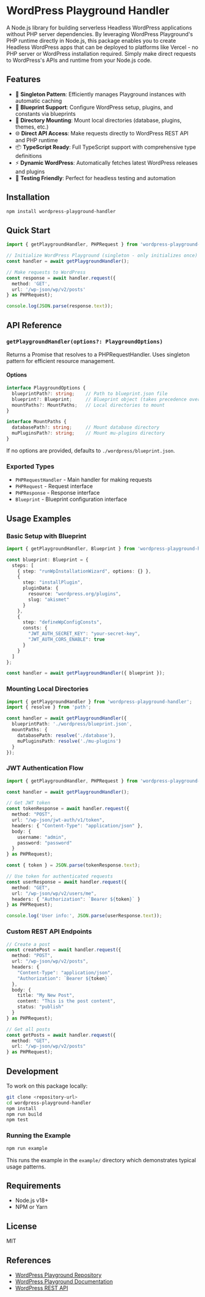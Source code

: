 # WordPress Playground Handler

A Node.js library for building serverless Headless WordPress applications without PHP server dependencies. By leveraging WordPress Playground's PHP runtime directly in Node.js, this package enables you to create Headless WordPress apps that can be deployed to platforms like Vercel - no PHP server or WordPress installation required. Simply make direct requests to WordPress's APIs and runtime from your Node.js code.

## Features

- 🚀 **Singleton Pattern**: Efficiently manages Playground instances with automatic caching
- 🔧 **Blueprint Support**: Configure WordPress setup, plugins, and constants via blueprints
- 📁 **Directory Mounting**: Mount local directories (database, plugins, themes, etc.)
- 🌐 **Direct API Access**: Make requests directly to WordPress REST API and PHP runtime
- 📦 **TypeScript Ready**: Full TypeScript support with comprehensive type definitions
- ⚡ **Dynamic WordPress**: Automatically fetches latest WordPress releases and plugins
- 🧪 **Testing Friendly**: Perfect for headless testing and automation

## Installation

```bash
npm install wordpress-playground-handler
```

## Quick Start

```typescript
import { getPlaygroundHandler, PHPRequest } from 'wordpress-playground-handler';

// Initialize WordPress Playground (singleton - only initializes once)
const handler = await getPlaygroundHandler();

// Make requests to WordPress
const response = await handler.request({
  method: 'GET',
  url: '/wp-json/wp/v2/posts'
} as PHPRequest);

console.log(JSON.parse(response.text));
```

## API Reference

### `getPlaygroundHandler(options?: PlaygroundOptions)`

Returns a Promise that resolves to a PHPRequestHandler. Uses singleton pattern for efficient resource management.

#### Options

```typescript
interface PlaygroundOptions {
  blueprintPath?: string;    // Path to blueprint.json file
  blueprint?: Blueprint;     // Blueprint object (takes precedence over blueprintPath)
  mountPaths?: MountPaths;   // Local directories to mount
}

interface MountPaths {
  databasePath?: string;     // Mount database directory
  muPluginsPath?: string;    // Mount mu-plugins directory
}
```

If no options are provided, defaults to `./wordpress/blueprint.json`.

### Exported Types

- `PHPRequestHandler` - Main handler for making requests
- `PHPRequest` - Request interface
- `PHPResponse` - Response interface  
- `Blueprint` - Blueprint configuration interface

## Usage Examples

### Basic Setup with Blueprint

```typescript
import { getPlaygroundHandler, Blueprint } from 'wordpress-playground-handler';

const blueprint: Blueprint = {
  steps: [
    { step: "runWpInstallationWizard", options: {} },
    {
      step: "installPlugin",
      pluginData: {
        resource: "wordpress.org/plugins",
        slug: "akismet"
      }
    },
    {
      step: "defineWpConfigConsts",
      consts: {
        "JWT_AUTH_SECRET_KEY": "your-secret-key",
        "JWT_AUTH_CORS_ENABLE": true
      }
    }
  ]
};

const handler = await getPlaygroundHandler({ blueprint });
```

### Mounting Local Directories

```typescript
import { getPlaygroundHandler } from 'wordpress-playground-handler';
import { resolve } from 'path';

const handler = await getPlaygroundHandler({
  blueprintPath: './wordpress/blueprint.json',
  mountPaths: {
    databasePath: resolve('./database'),
    muPluginsPath: resolve('./mu-plugins')
  }
});
```

### JWT Authentication Flow

```typescript
import { getPlaygroundHandler, PHPRequest } from 'wordpress-playground-handler';

const handler = await getPlaygroundHandler();

// Get JWT token
const tokenResponse = await handler.request({
  method: "POST",
  url: "/wp-json/jwt-auth/v1/token",
  headers: { "Content-Type": "application/json" },
  body: {
    username: "admin",
    password: "password"
  }
} as PHPRequest);

const { token } = JSON.parse(tokenResponse.text);

// Use token for authenticated requests
const userResponse = await handler.request({
  method: "GET",
  url: "/wp-json/wp/v2/users/me",
  headers: { "Authorization": `Bearer ${token}` }
} as PHPRequest);

console.log('User info:', JSON.parse(userResponse.text));
```

### Custom REST API Endpoints

```typescript
// Create a post
const createPost = await handler.request({
  method: "POST",
  url: "/wp-json/wp/v2/posts",
  headers: {
    "Content-Type": "application/json",
    "Authorization": `Bearer ${token}`
  },
  body: {
    title: "My New Post",
    content: "This is the post content",
    status: "publish"
  }
} as PHPRequest);

// Get all posts
const getPosts = await handler.request({
  method: "GET",
  url: "/wp-json/wp/v2/posts"
} as PHPRequest);
```

## Development

To work on this package locally:

```bash
git clone <repository-url>
cd wordpress-playground-handler
npm install
npm run build
npm test
```

### Running the Example

```bash
npm run example
```

This runs the example in the `example/` directory which demonstrates typical usage patterns.

## Requirements

- Node.js v18+
- NPM or Yarn

## License

MIT

## References

- [WordPress Playground Repository](https://github.com/WordPress/wordpress-playground)
- [WordPress Playground Documentation](https://wordpress.github.io/wordpress-playground/)
- [WordPress REST API](https://developer.wordpress.org/rest-api/) 